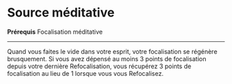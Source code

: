 # Source méditative

<p><strong>Prérequis</strong> Focalisation méditative</p>
<hr>
<p>Quand vous faites le vide dans votre esprit, votre focalisation se régénère brusquement. Si vous avez dépensé au moins 3 points de focalisation depuis votre dernière Refocalisation, vous récupérez 3 points de focalisation au lieu de 1 lorsque vous vous Refocalisez.</p>